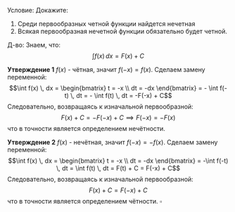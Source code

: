 Условие:
Докажите:
1. Cреди первообразных четной функции найдется нечетная
2. Всякая первообразная нечетной функции обязательно будет четной.

Д-во:
Знаем, что:
$$\int f(x) \, dx = F(x) + C$$

**Утверждение 1**
$f(x)$ - чётная, значит $f(-x) = f(x)$.
Сделаем замену переменной:
$$\int f(x) \, dx = \begin{bmatrix}
t = -x \\
dt = -dx
\end{bmatrix} = - \int f(-t) \, dt = - \int f(t) \, dt = -F(-x) + C$$
Следовательно, возвращаясь к изначальной первообразной:
$$F(x) + C = -F(-x) + C \implies F(-x) = -F(x)$$
что в точности является определением нечётности.

**Утверждение 2**
$f(x)$ - нечётная, значит $f(-x) = -f(x)$.
Сделаем замену переменной:
$$\int f(x) \, dx = \begin{bmatrix}
t = -x \\
dt = -dx
\end{bmatrix} = -\int f(-t) \, dt = \int f(t) \, dt = F(t) + C = F(-x) + C$$
Следовательно, возвращаясь к изначальной первообразной:
$$F(x) + C = F(-x) + C$$
что в точности является определением чётности.
$\square$